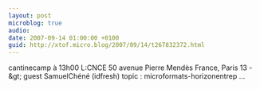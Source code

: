 ```yaml
---
layout: post
microblog: true
audio: 
date: 2007-09-14 01:00:00 +0100
guid: http://xtof.micro.blog/2007/09/14/t267832372.html
---
```

cantinecamp à 13h00 L:CNCE 50 avenue Pierre Mendès France, Paris 13 -&amp;gt; guest SamuelChéné (idfresh) topic : microformats-horizonentrep ...
